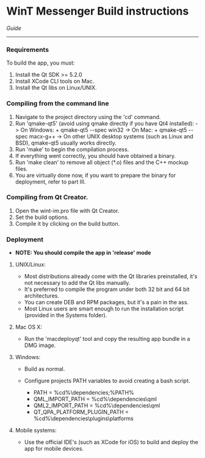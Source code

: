 # WinT Messenger Build instructions

*Guide*

---

### Requirements
To build the app, you must:

1. Install the Qt SDK >= 5.2.0
2. Install XCode CLI tools on Mac.
3. Install the Qt libs on Linux/UNIX.

### Compiling from the command line

1. Navigate to the project directory using the 'cd' command.
2. Run 'qmake-qt5' (avoid using qmake directly if you have Qt4 installed):
        -> On Windows:
           + qmake-qt5 --spec win32 
        -> On Mac: 
           + qmake-qt5 --spec macx-g++
        -> On other UNIX desktop systems (such as Linux and BSD), qmake-qt5 usually works directly.
3. Run 'make' to begin the compilation process.
4. If everything went correctly, you should have obtained a binary.
5. Run 'make clean' to remove all object (*.o) files and the C++ mockup files.
6. You are virtually done now, if you want to prepare the binary for deployment, refer to part III.

### Compiling from Qt Creator.

1. Open the wint-im.pro file with Qt Creator.
2. Set the build options.
3. Compile it by clicking on the build button.

### Deployment

+ **NOTE: You should compile the app in 'release' mode**
	
1. UNIX/Linux:

	+ Most distributions already come with the Qt libraries preinstalled, it's not necessary to add the Qt libs manually.
    + It's preferred to compile the program under both 32 bit and 64 bit architectures.
    + You can create DEB and RPM packages, but it's a pain in the ass.
    + Most Linux users are smart enough to run the installation script (provided in the Systems folder).

2. Mac OS X:

    + Run the 'macdeployqt' tool and copy the resulting app bundle in a DMG image.

3. Windows:

	+ Build as normal.
	+ Configure projects PATH variables to avoid creating a bash script.
	
		+ PATH = %cd%\dependencies;%PATH%
		+ QML_IMPORT_PATH = %cd%\dependencies\qml
		+ QML2_IMPORT_PATH = %cd%\dependencies\qml
		+ QT_QPA_PLATFORM_PLUGIN_PATH = %cd%\dependencies\plugins\platforms
   
4. Mobile systems:
	+ Use the official IDE's (such as XCode for iOS) to build and deploy the app for mobile devices.